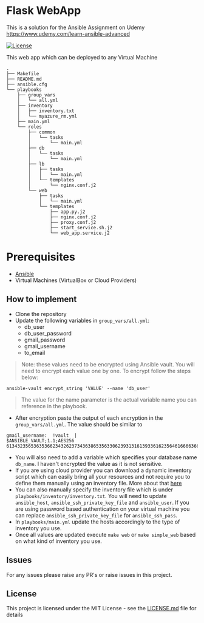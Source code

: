 
# Flask WebApp
This is a solution for the Ansible Assignment on Udemy https://www.udemy.com/learn-ansible-advanced

<a href="https://github.com/sogyals429/ansible-web-app/blob/master/LICENSE">
	<img src="https://img.shields.io/github/license/sogyals429/ansible-web-app" alt="License">
</a>

<div>

<p>This web app which can be deployed to any Virtual Machine</p>

</div>

<p>

</a>

</p>

```
.
├── Makefile
├── README.md
├── ansible.cfg
└── playbooks
    ├── group_vars
    │   └── all.yml
    ├── inventory
    │   ├── inventory.txt
    │   └── myazure_rm.yml
    ├── main.yml
    └── roles
        ├── common
        │   └── tasks
        │       └── main.yml
        ├── db
        │   └── tasks
        │       └── main.yml
        ├── lb
        │   ├── tasks
        │   │   └── main.yml
        │   └── templates
        │       └── nginx.conf.j2
        └── web
            ├── tasks
            │   └── main.yml
            └── templates
                ├── app.py.j2
                ├── nginx.conf.j2
                ├── proxy.conf.j2
                ├── start_service.sh.j2
                └── web_app.service.j2

```
# Prerequisites
- [Ansible](https://docs.ansible.com/ansible/latest/installation_guide/intro_installation.html) 
- Virtual Machines (VirtualBox or Cloud Providers)
  

## How to implement
- Clone the repository
- Update the following variables in `group_vars/all.yml`:
	- db_user
	- db_user_password
	- gmail_password
	- gmail_username
	- to_email
> Note:  these values need to be encrypted using Ansible vault. You will need to encrypt each value one by one. To encrypt follow the steps below:
```
ansible-vault encrypt_string 'VALUE' --name 'db_user'
```
> The value for the name parameter is the actual variable name you can reference in the playbook.
- After encryption paste the output of each encryption in the `group_vars/all.yml`. The value should be similar to 
```
gmail_username:  !vault  |
$ANSIBLE_VAULT;1.1;AES256
61343235653635366234326237343638653563306239313161393361623564616666366532363833
```

- You will also need to add a variable which specifies your database name `db_name`. I haven't encrypted the value as it is not sensitive. 
- If you are using cloud provider you can download a dynamic inventory script which can easily bring all your resources and not require you to define them manually using an inventory file. More about that [here](https://docs.ansible.com/ansible/latest/user_guide/intro_dynamic_inventory.html)
- You can also manually specify the inventory file which is under `playbooks/inventory/inventory.txt`. You will need to update `ansible_host`, `ansible_ssh_private_key_file` and `ansible_user`. If you are using password based authentication on your virtual machine you can replace `ansible_ssh_private_key_file` for `ansible_ssh_pass`.
- In `playbooks/main.yml` update the hosts accordingly to the type of inventory you use.
- Once all values are updated execute `make web` or `make simple_web` based on what kind of inventory you use.

## Issues
For any issues please raise any PR's or raise issues in this project.

## License

This project is licensed under the MIT License - see the  [LICENSE.md](https://gist.github.com/PurpleBooth/LICENSE.md)  file for details
